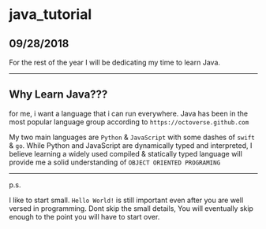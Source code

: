 # java_tutorial
09/28/2018
---

For the rest of the year I will be dedicating my time to learn Java.

---

## Why Learn Java???

for me, i want a language that i can run everywhere. Java has been in the most popular language
group according to `https://octoverse.github.com`

My two main languages are `Python` & `JavaScript` with some dashes of `swift` & `go`. While Python and JavaScript
are dynamically typed and interpreted, I believe learning a widely used compiled & statically typed language will
provide me a solid understanding of `OBJECT ORIENTED PROGRAMING`

---

p.s.

I like to start small. `Hello World!` is still important even after you are well versed in programming.
Dont skip the small details, You will eventually skip enough to the point you will have to start over.